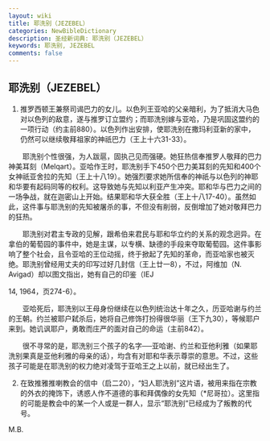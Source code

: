 ```yaml
---
layout: wiki
title: 耶洗别（JEZEBEL）
categories: NewBibleDictionary
description: 圣经新词典: 耶洗别（JEZEBEL）
keywords: 耶洗别, JEZEBEL
comments: false
---
```


## 耶洗别（JEZEBEL）

1. 推罗西顿王兼祭司谒巴力的女儿。以色列王亚哈的父亲暗利，为了抵消大马色对以色列的敌意，遂与推罗订立盟约；而耶洗别嫁与亚哈，乃是巩固这盟约的一项行动（约主前880）。以色列作出安排，使耶洗别在撒玛利亚新的家中，仍然可以继续敬拜祖家的神祇巴力（王上十六31-33）。

　　耶洗别个性很强，为人跋扈，固执己见而强硬。她狂热信奉推罗人敬拜的巴力神美耳刻（Melqart）。亚哈作王时，耶洗别手下450个巴力美耳刻的先知和400个女神祇亚舍拉的先知（王上十八19）。她强烈要求她所信奉的神祇与以色列的神耶和华要有起码同等的权利。这导致她与先知以利亚产生冲突。耶和华与巴力之间的一场争战，就在迦密山上开始。结果耶和华大获全胜（王上十八17-40）。虽然如此，这件事与耶洗别的先知被屠杀的事，不但没有削弱，反倒增加了她对敬拜巴力的狂热。

　　耶洗别对君主专政的见解，跟希伯来君民与耶和华立约的关系的观念迥异。在拿伯的葡萄园的事件中，她是主谋，以专横、缺德的手段来夺取葡萄园。这件事影响了整个社会，且令亚哈的王位动摇，终于掀起了先知的革命，而亚哈家也被灭绝。耶洗别曾经用丈夫的印写过好几封信（王上廿一8），不过，阿维加（N. Avigad）却以图文指出，她有自己的印鉴（IEJ

14, 1964，页274-6）。

　　亚哈死后，耶洗别以王母身份继续在以色列统治达十年之久，历亚哈谢与约兰的王朝。约兰被耶户弑杀后，她将自己修饰打扮得很华丽（王下九30），等候耶户来到。她讥讽耶户，勇敢而庄严的面对自己的命运（主前842）。

　　很不寻常的是，耶洗别三个孩子的名字──亚哈谢、约兰和亚他利雅（如果耶洗别果真是亚他利雅的母亲的话），均含有对耶和华表示尊崇的意思。不过，这些孩子可能是在耶洗别的权力绝对凌驾于亚哈王之上以前，就已经出生了。

2. 在致推雅推喇教会的信中（启二20），“妇人耶洗别”这片语，被用来指在宗教的外衣的掩饰下，诱惑人作不道德的事和拜偶像的女先知（*尼哥拉）。这里指的可能是教会中的某一个人或是一群人，显示“耶洗别”已经成为了叛教的代号。

M.B.








